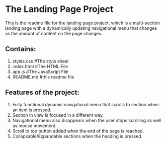 # The Landing Page Project

This is the readme file for the landing page project, which is a multi-section landing page with a dynamically updating navigational menu that changes as the amount of content on the page changes.

## Contains:

1. styles.css #The style sheet
2. index.html #The HTML File
3. app.js #The JavaScript File
4. README.md #this readme file

## Features of the project:

1. Fully functional dynamic navigational menu that scrolls to section when an item is pressed.
2. Section in view is focused in a different way.
3. Navigational menu also disappears when the user stops scrolling as well as mouse movement.
4. Scroll to top button added when the end of the page is reached.
5. Collapsable/Expandable sections when the heading is pressed.
